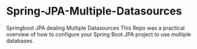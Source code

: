 # Spring-JPA-Multiple-Datasources
Springboot  JPA dealing Multiple Datasources
  This Repo was a practical overview of how to configure your Spring Boot JPA project to use multiple databases.
  
  
